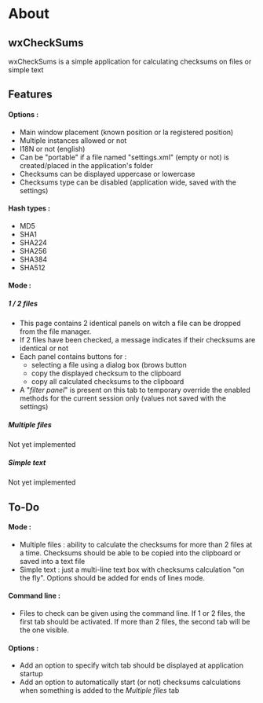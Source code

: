 # About #

## wxCheckSums ##

wxCheckSums is a simple application for calculating checksums on files or simple text

## Features ##
#### Options : ####
 - Main window placement (known position or la registered position)
 - Multiple instances allowed or not
 - I18N or not (english)
 - Can be "portable" if a file named "settings.xml" (empty or not) is created/placed in the application's folder
 - Checksums can be displayed uppercase or lowercase
 - Checksums type can be disabled (application wide, saved with the settings)
#### Hash types : ####
 - MD5
 - SHA1
 - SHA224
 - SHA256
 - SHA384
 - SHA512

#### Mode : ####
##### 1 / 2 files #####
 - This page contains 2 identical panels on witch a file can be dropped from the file manager.
 - If 2 files have been checked, a message indicates if their checksums are identical or not
 - Each panel contains buttons for :
   - selecting a file using a dialog box (brows button
   - copy the displayed checksum to the clipboard
   - copy all calculated checksums to the clipboard
 - A "*filter panel*" is present on this tab to temporary override the enabled methods for the current session only (values not saved with the settings)

##### Multiple files #####
Not yet implemented

##### Simple text #####
Not yet implemented


## To-Do ##

#### Mode : ####
 - Multiple files : ability to calculate the checksums for more than 2 files at a time. Checksums should be able to be copied into the clipboard or saved into a text file
 - Simple text : just a multi-line text box with checksums calculation "on the fly". Options should be added for ends of lines mode.
#### Command line : ####
 - Files to check can be given using the command line. If 1 or 2 files, the first tab should be activated. If more than 2 files, the second tab will be the one visible.
#### Options : ####
 - Add an option to specify witch tab should be displayed at application startup
 - Add an option to automatically start (or not) checksums calculations when something is added to the _Multiple files_ tab
